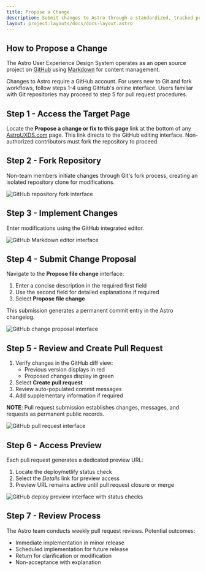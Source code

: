 ```yaml
---
title: Propose a Change
description: Submit changes to Astro through a standardized, tracked process using GitHub.
layout: project:layouts/docs/docs-layout.astro
---
```


## How to Propose a Change

The Astro User Experience Design System operates as an open source project on [GitHub](https://github.com) using [Markdown](https://guides.github.com/features/mastering-markdown/) for content management.

Changes to Astro require a GitHub account. For users new to Git and fork workflows, follow steps 1-4 using GitHub's online interface. Users familiar with Git repositories may proceed to step 5 for pull request procedures.

## Step 1 - Access the Target Page

Locate the **Propose a change or fix to this page** link at the bottom of any [AstroUXDS.com](https://www.astrouxds.com/) page. This link directs to the GitHub editing interface. Non-authorized contributors must fork the repository to proceed.

## Step 2 - Fork Repository

Non-team members initiate changes through Git's fork process, creating an isolated repository clone for modifications.

![GitHub repository fork interface](/img/community/step-1.webp)

## Step 3 - Implement Changes

Enter modifications using the GitHub integrated editor.

![GitHub Markdown editor interface](/img/community/step-2.webp)

## Step 4 - Submit Change Proposal

Navigate to the **Propose file change** interface:

1. Enter a concise description in the required first field
2. Use the second field for detailed explanations if required
3. Select **Propose file change**

This submission generates a permanent commit entry in the Astro changelog.

![GitHub change proposal interface](/img/community/step-3.webp)

## Step 5 - Review and Create Pull Request

1. Verify changes in the GitHub diff view:
   - Previous version displays in red
   - Proposed changes display in green
2. Select **Create pull request**
3. Review auto-populated commit messages
4. Add supplementary information if required

**NOTE**: Pull request submission establishes changes, messages, and requests as permanent public records.

![GitHub pull request interface](/img/community/step-4.webp)

## Step 6 - Access Preview

Each pull request generates a dedicated preview URL:

1. Locate the deploy/netlify status check
2. Select the _Details_ link for preview access
3. Preview URL remains active until pull request closure or merge

![GitHub deploy preview interface with status checks](/img/community/step-6.webp)

## Step 7 - Review Process

The Astro team conducts weekly pull request reviews. Potential outcomes:

- Immediate implementation in minor release
- Scheduled implementation for future release
- Return for clarification or modification
- Non-acceptance with explanation
